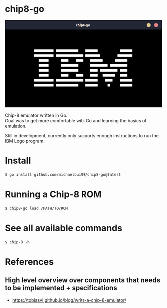 # chip8-go

<img src="./doc/emulator_running_ibm_logo_program.png">

Chip-8 emulator written in Go.<br>
Goal was to get more comfortable with Go and learning the basics of emulation.

Still in development, currently only supports enough instructions to run the IBM Logo program.

# Install

```console
$ go install github.com/michaelbui99/chip8-go@latest
```

# Running a Chip-8 ROM

```console
$ chip8-go load /PATH/TO/ROM
```

# See all available commands

```console
$ chip-8 -h
```

# References

## High level overview over components that needs to be implemented + specifications

-   https://tobiasvl.github.io/blog/write-a-chip-8-emulator/
